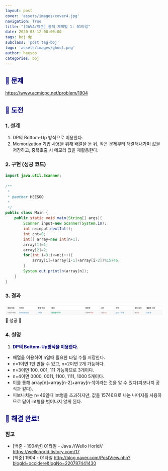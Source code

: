 ```yaml
---
layout: post
cover: 'assets/images/cover4.jpg'
navigation: True
title: "[JAVA/백준] 동적 계획법 1: 01타일"
date: 2020-03-12 00:00:00
tags: boj dp
subclass: 'post tag-boj'
logo: 'assets/images/ghost.png'
author: heesoo
categories: boj
---
```

## <span style="color:navy">👀 문제</span>
<https://www.acmicpc.net/problem/1904>

## <span style="color:navy">👊 도전</span>

### 1. 설계
1. DP의 Bottom-Up 방식으로 이용한다.
2. Memorization 기법 사용을 위해 배열을 둔 뒤, 작은 문제부터 해결해내가며 값을 저장하고, 중복호출 시 메모리 값을 재활용한다.

### 2. 구현 (성공 코드)
```java
import java.util.Scanner;

/**
 * 
 * @author HEESOO
 *
 */
public class Main {
	public static void main(String[] args){
		Scanner input=new Scanner(System.in);
		int n=input.nextInt();
		int cnt=0;
		int[] array=new int[n+1];
		array[1]=1;
		array[2]=2;
		for(int i=3;i<=n;i++){
			array[i]=(array[i-1]+array[i-2])%15746;
		}
		System.out.println(array[n]);
	}
}
 ```

### 3. 결과
![실행결과](./assets/images/200312_3.PNG)
🤟 성공 🤟

### 4. 설명
1. **<span style="color:navy">DP의 Bottom-Up방식을  이용한다.</span>**
- 배열을 이용하여 n일때 필요한 타일 수를 저장한다.
- n=1이면 1만 만들 수 있고, n=2이면 2개 가능하다.
- n=3이면 100, 001, 111 가능하므로 3개이다.
- n=4이면 0000, 0011, 1100, 1111, 1000 5개이다.
- 이를 통해 array[n]=array[n-2]+array[n-1]이라는 것을 알 수 있다(피보나치 공식과 같다).
- 피보나치는 n=46일때 int형을 초과하지만, 값을 15746으로 나눈 나머지를 사용하므로 답이 int형을 벗어나지 않게 된다.

## <span style="color:navy">👏 해결 완료!</span>

### 참고
- [백준 - 1904번] 01타일 - Java //Wello Horld// <https://wellohorld.tistory.com/17>
- [백준] 1904 - 01타일 <http://blog.naver.com/PostView.nhn?blogId=occidere&logNo=220787441430>
